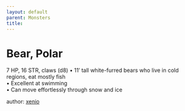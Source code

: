 ```yaml
---
layout: default
parent: Monsters 
title: 
--- 
```

# Bear, Polar
7 HP, 16 STR, claws (d8)
• 11’ tall white-furred bears who live in cold regions, eat mostly fish  
• Excellent at swimming  
• Can move effortlessly through snow and ice  




author: [xenio](https://xenioinabottle.blogspot.com/2021/02/classic-monsters-for-cairnito-part-1.html) 


